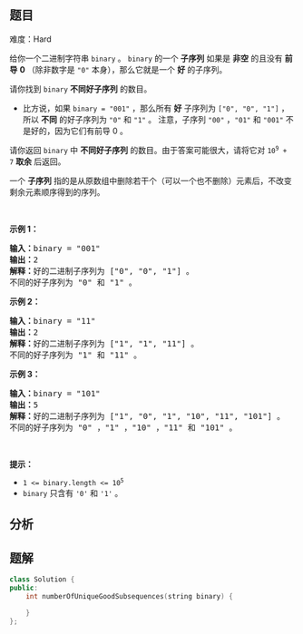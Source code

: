 
## 题目
难度：Hard
<p>给你一个二进制字符串&nbsp;<code>binary</code>&nbsp;。&nbsp;<code>binary</code>&nbsp;的一个 <strong>子序列</strong>&nbsp;如果是 <strong>非空</strong>&nbsp;的且没有 <b>前导</b>&nbsp;<strong>0</strong>&nbsp;（除非数字是 <code>"0"</code>&nbsp;本身），那么它就是一个 <strong>好</strong>&nbsp;的子序列。</p>

<p>请你找到&nbsp;<code>binary</code>&nbsp;<strong>不同好子序列</strong>&nbsp;的数目。</p>

<ul>
	<li>比方说，如果&nbsp;<code>binary = "001"</code>&nbsp;，那么所有 <strong>好</strong>&nbsp;子序列为&nbsp;<code>["0", "0", "1"]</code>&nbsp;，所以 <b>不同</b>&nbsp;的好子序列为&nbsp;<code>"0"</code> 和&nbsp;<code>"1"</code>&nbsp;。 注意，子序列&nbsp;<code>"00"</code>&nbsp;，<code>"01"</code>&nbsp;和&nbsp;<code>"001"</code>&nbsp;不是好的，因为它们有前导 0 。</li>
</ul>

<p>请你返回&nbsp;<code>binary</code>&nbsp;中&nbsp;<strong>不同好子序列</strong>&nbsp;的数目。由于答案可能很大，请将它对&nbsp;<code>10<sup>9</sup> + 7</code>&nbsp;<strong>取余</strong> 后返回。</p>

<p>一个 <strong>子序列</strong>&nbsp;指的是从原数组中删除若干个（可以一个也不删除）元素后，不改变剩余元素顺序得到的序列。</p>

<p>&nbsp;</p>

<p><strong>示例 1：</strong></p>

<pre><b>输入：</b>binary = "001"
<b>输出：</b>2
<b>解释：</b>好的二进制子序列为 ["0", "0", "1"] 。
不同的好子序列为 "0" 和 "1" 。
</pre>

<p><strong>示例 2：</strong></p>

<pre><b>输入：</b>binary = "11"
<b>输出：</b>2
<b>解释：</b>好的二进制子序列为 ["1", "1", "11"] 。
不同的好子序列为 "1" 和 "11" 。</pre>

<p><strong>示例 3：</strong></p>

<pre><b>输入：</b>binary = "101"
<b>输出：</b>5
<b>解释：</b>好的二进制子序列为 ["1", "0", "1", "10", "11", "101"] 。
不同的好子序列为 "0" ，"1" ，"10" ，"11" 和 "101" 。
</pre>

<p>&nbsp;</p>

<p><strong>提示：</strong></p>

<ul>
	<li><code>1 &lt;= binary.length &lt;= 10<sup>5</sup></code></li>
	<li><code>binary</code>&nbsp;只含有&nbsp;<code>'0'</code>&nbsp;和&nbsp;<code>'1'</code> 。</li>
</ul>

## 分析

## 题解
```cpp
class Solution {
public:
    int numberOfUniqueGoodSubsequences(string binary) {

    }
};
```
